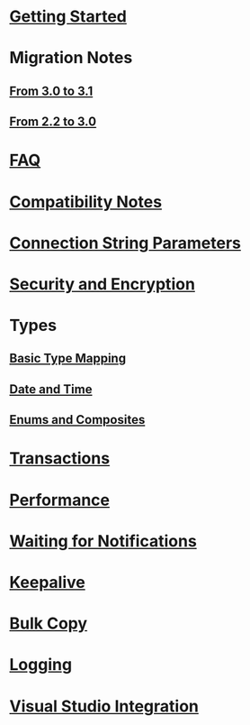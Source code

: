 ﻿# [Getting Started](index.md)
# Migration Notes
## [From 3.0 to 3.1](migration/3.1.md)
## [From 2.2 to 3.0](migration/3.0.md)
# [FAQ](faq.md)
# [Compatibility Notes](compatibility.md)
# [Connection String Parameters](connection-string-parameters.md)
# [Security and Encryption](security.md)
# Types
## [Basic Type Mapping](types/basic.md)
## [Date and Time](types/datetime.md)
## [Enums and Composites](types/enums_and_composites.md)
# [Transactions](transactions.md)
# [Performance](performance.md)
# [Waiting for Notifications](wait.md)
# [Keepalive](keepalive.md)
# [Bulk Copy](copy.md)
# [Logging](logging.md)
# [Visual Studio Integration](ddex.md)

